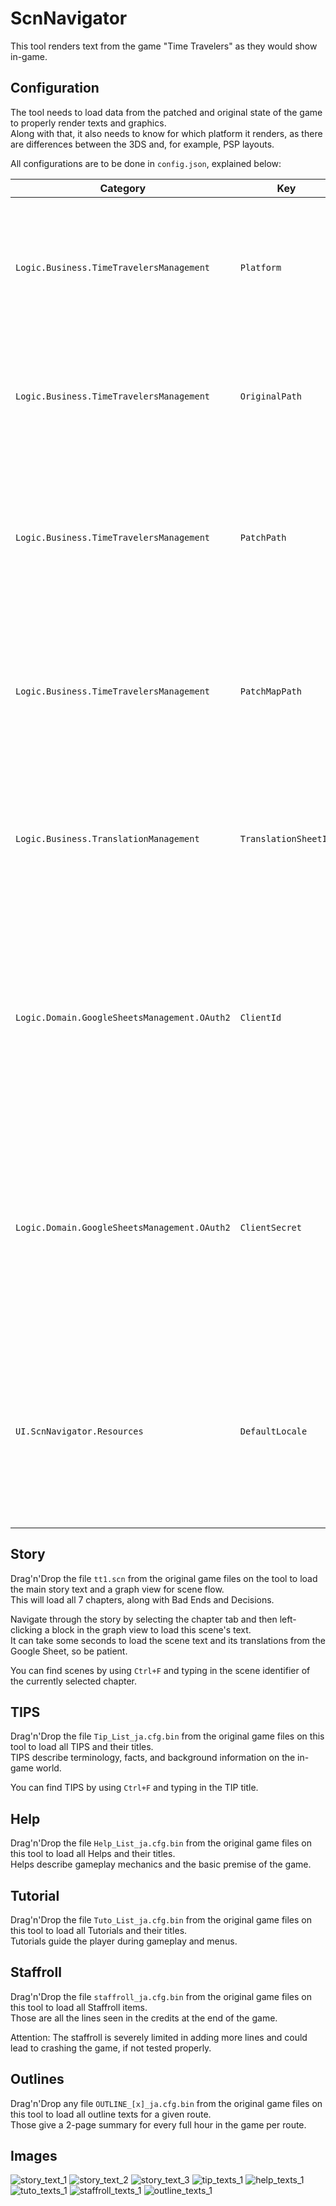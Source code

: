 # ScnNavigator
This tool renders text from the game "Time Travelers" as they would show in-game.

## Configuration

The tool needs to load data from the patched and original state of the game to properly render texts and graphics.<br>
Along with that, it also needs to know for which platform it renders, as there are differences between the 3DS and, for example, PSP layouts.

All configurations are to be done in `config.json`, explained below:

|Category|Key|Description|
|--|--|--|
|`Logic.Business.TimeTravelersManagement`|`Platform`|Can either be `Ctr` or `Psp` to denote the platform to render for. Only `Ctr` is fully supported, with partial support for `Psp`.|
|`Logic.Business.TimeTravelersManagement`|`OriginalPath`|The absolute folder path to a fully extracted and complete tt1.cpk of the unmodified files from the game.|
|`Logic.Business.TimeTravelersManagement`|`PatchPath`|The absolute folder path to a fully extracted and complete tt1.cpk of the modified files from the game. May only contain a subset of the files from `OriginalPath`.|
|`Logic.Business.TimeTravelersManagement`|`PatchMapPath`|The file path, relative to ScnNavigator, that contains a mapping of font characters. The same mapping used in [FontPatcher](https://github.com/Time-Travelers-Translation/FontPatcher).|
|`Logic.Business.TranslationManagement`|`TranslationSheetId`|The ID of the Google Sheet to request translations from and persist translations to. Read [here](https://stackoverflow.com/questions/36061433/how-do-i-locate-a-google-spreadsheet-id) to learn how to retrieve the ID from your Google Sheet.|
|`Logic.Domain.GoogleSheetsManagement.OAuth2`|`ClientId`|The Client ID of an OAuth2 authentication pair to request data from and send data to Google Sheets via the API. Read [here](https://developers.google.com/identity/protocols/oauth2) to learn about the Google API and creating OAuth2 credentials.|
|`Logic.Domain.GoogleSheetsManagement.OAuth2`|`ClientSecret`|The Client Secret of an OAuth2 authentication pair to request data from and send data to Google Sheets via the API. Read [here](https://developers.google.com/identity/protocols/oauth2) to learn about the Google API and creating OAuth2 credentials.|
|`UI.ScnNavigator.Resources`|`DefaultLocale`|The default langauge for app-specific texts and descriptions as an Alpha-2 (ISO 639-1) code. You can add new languages by adding a new json for the language, based on `en.json`.|

## Story

Drag'n'Drop the file `tt1.scn` from the original game files on the tool to load the main story text and a graph view for scene flow.<br>
This will load all 7 chapters, along with Bad Ends and Decisions.

Navigate through the story by selecting the chapter tab and then left-clicking a block in the graph view to load this scene's text.<br>
It can take some seconds to load the scene text and its translations from the Google Sheet, so be patient.

You can find scenes by using `Ctrl+F` and typing in the scene identifier of the currently selected chapter.

## TIPS

Drag'n'Drop the file `Tip_List_ja.cfg.bin` from the original game files on this tool to load all TIPS and their titles.<br>
TIPS describe terminology, facts, and background information on the in-game world.

You can find TIPS by using `Ctrl+F` and typing in the TIP title.

## Help

Drag'n'Drop the file `Help_List_ja.cfg.bin` from the original game files on this tool to load all Helps and their titles.<br>
Helps describe gameplay mechanics and the basic premise of the game.

## Tutorial

Drag'n'Drop the file `Tuto_List_ja.cfg.bin` from the original game files on this tool to load all Tutorials and their titles.<br>
Tutorials guide the player during gameplay and menus.

## Staffroll

Drag'n'Drop the file `staffroll_ja.cfg.bin` from the original game files on this tool to load all Staffroll items.<br>
Those are all the lines seen in the credits at the end of the game.

Attention: The staffroll is severely limited in adding more lines and could lead to crashing the game, if not tested properly.

## Outlines

Drag'n'Drop any file `OUTLINE_[x]_ja.cfg.bin` from the original game files on this tool to load all outline texts for a given route.<br>
Those give a 2-page summary for every full hour in the game per route.

## Images

![story_text_1](https://github.com/user-attachments/assets/b799fa60-b228-488c-97c8-e7567695572d)
![story_text_2](https://github.com/user-attachments/assets/8a0d048f-d8e9-4446-b691-f0b501d98fcb)
![story_text_3](https://github.com/user-attachments/assets/67792476-106f-4e23-a1e3-abe279cc8fb1)
![tip_texts_1](https://github.com/user-attachments/assets/7b39660a-32c3-4fae-b69a-7ced5f081fd9)
![help_texts_1](https://github.com/user-attachments/assets/f29e3c4c-0aa5-4697-b7cb-25f4557b3ee2)
![tuto_texts_1](https://github.com/user-attachments/assets/28c04a4e-3c6a-44e1-8788-73646c15c6d8)
![staffroll_texts_1](https://github.com/user-attachments/assets/7f401dee-1b42-4008-99d1-bee351a38932)
![outline_texts_1](https://github.com/user-attachments/assets/9b19610f-3036-43b8-93ba-fda6d48595ac)
